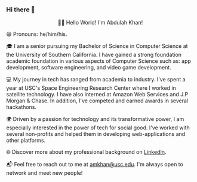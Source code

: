 ### Hi there 👋

<!--
**abdukhan47/abdukhan47** is a ✨ _special_ ✨ repository because its `README.md` (this file) appears on your GitHub profile.

Here are some ideas to get you started:

- 🔭 I’m currently working on ...
- 🌱 I’m currently learning ...
- 👯 I’m looking to collaborate on ...
- 🤔 I’m looking for help with ...
- 💬 Ask me about ...
- 📫 How to reach me: ...
- 😄 Pronouns: ...
- ⚡ Fun fact: ...
-->
<p align="center">
👋🏼 Hello World! I'm Abdulah Khan!

😄 Pronouns: he/him/his. 

🎓 I am a senior pursuing my Bachelor of Science in Computer Science at the University of Southern California. I have gained a strong foundation academic foundation in various aspects of Computer Science such as: app development, software engineering, and video game development. 


💻 My journey in tech has ranged from academia to industry. I've spent a year at USC's Space Engineering Research Center where I worked in satellite technology. I have also interned at Amazon Web Services and J.P Morgan & Chase. In addition, I've competed and earned awards in several hackathons.

🌍 Driven by a passion for technology and its transformative power, I am especially interested in the power of tech for social good. I've worked with several non-profits and helped them in developing web-applications and other platforms. 

🌐 Discover more about my professional background on [LinkedIn](linkedin.com/in/abdulah-k-14364b178).

📬 Feel free to reach out to me at amkhan@usc.edu. I'm always open to network and meet new people!
</p>

